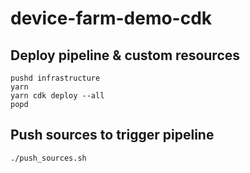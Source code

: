 # device-farm-demo-cdk

## Deploy pipeline & custom resources

```
pushd infrastructure
yarn
yarn cdk deploy --all
popd
```

## Push sources to trigger pipeline

```
./push_sources.sh
```

